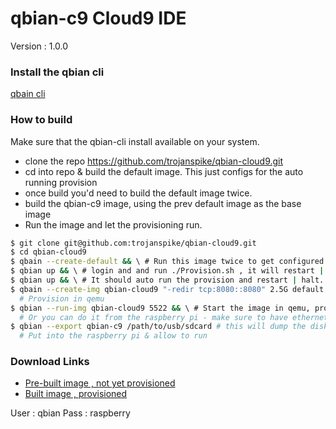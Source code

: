 # qbian-c9 Cloud9 IDE

Version : 1.0.0

### Install the qbian cli
[ qbain cli ](https://github.com/trojanspike/qbian)

### How to build
Make sure that the qbian-cli install available on your system.
- clone the repo https://github.com/trojanspike/qbian-cloud9.git
- cd into repo & build the default image. This just configs for the auto running provision
- once build you'd need to build the default image twice.
- build the qbian-c9 image, using the prev default image as the base image
- Run the image and let the provisioning run.

```bash
$ git clone git@github.com:trojanspike/qbian-cloud9.git
$ cd qbian-cloud9
$ qbain --create-default && \ # Run this image twice to get configured
$ qbian up && \ # login and and run ./Provision.sh , it will restart | halt
$ qbian up && \ # It should auto run the provision and restart | halt. The image is now configured
$ qbain --create-img qbian-cloud9 "-redir tcp:8080::8080" 2.5G default && \ # Create the new image and inject
  # Provision in qemu
$ qbian --run-img qbian-cloud9 5522 && \ # Start the image in qemu, provision will auto run. Take a while
  # Or you can do it from the raspberry pi - make sure to have ethernet connection.
$ qbian --export qbian-c9 /path/to/usb/sdcard # this will dump the disk onto the sd card
  # Put into the raspberry pi & allow to run
```

### Download Links
* [ Pre-built image , not yet provisioned ](https://@link)
* [ Built image , provisioned ](https://@link)

User : qbian
Pass : raspberry
